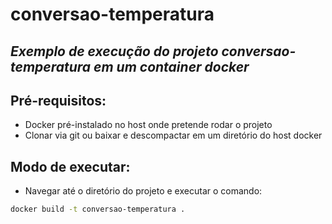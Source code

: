 # conversao-temperatura

## _Exemplo de execução do projeto conversao-temperatura em um container docker_

## Pré-requisitos:

- Docker pré-instalado no host onde pretende rodar o projeto
- Clonar via git ou baixar e descompactar em um diretório do host docker


## Modo de executar:

- Navegar até o diretório do projeto e executar o comando:
```sh
docker build -t conversao-temperatura .
```
